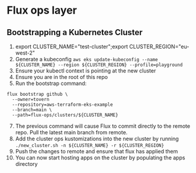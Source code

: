 # Flux ops layer

## Bootstrapping a Kubernetes Cluster

1. export CLUSTER_NAME="test-cluster";export CLUSTER_REGION="eu-west-2"
3. Generate a kubeconfig ```aws eks update-kubeconfig --name ${CLUSTER_NAME} --region ${CLUSTER_REGION} --profile=playground```
4. Ensure your kubectl context is pointing at the new cluster
5. Ensure you are in the root of this repo
6. Run the bootstrap command:
```
flux bootstrap github \
  --owner=tovern
  --repository=aws-terraform-eks-example
  --branch=main \
  --path=flux-ops/clusters/${CLUSTER_NAME}
```

7. The previous command will cause Flux to commit directly to the remote repo. Pull the latest main branch from remote.
8. Add the cluster ops kustomizations into the new cluster by running ```./new_cluster.sh -n ${CLUSTER_NAME} -r ${CLUSTER_REGION}```
9. Push the changes to remote and ensure that flux has applied them
10. You can now start hosting apps on the cluster by populating the apps directory

